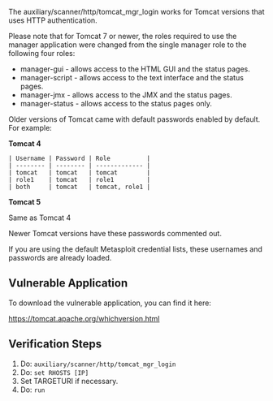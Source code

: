 The auxiliary/scanner/http/tomcat_mgr_login works for Tomcat versions that uses HTTP
authentication.

Please note that for Tomcat 7 or newer, the roles required to use the manager application were
changed from the single manager role to the following four roles:

* manager-gui - allows access to the HTML GUI and the status pages.
* manager-script - allows access to the text interface and the status pages.
* manager-jmx - allows access to the JMX and the status pages.
* manager-status - allows access to the status pages only.

Older versions of Tomcat came with default passwords enabled by default. For example:

**Tomcat 4**

```
| Username | Password | Role          |
| -------- | -------- | ------------- |
| tomcat   | tomcat   | tomcat        |
| role1    | tomcat   | role1         |
| both     | tomcat   | tomcat, role1 |
```

**Tomcat 5**

Same as Tomcat 4

Newer Tomcat versions have these passwords commented out.

If you are using the default Metasploit credential lists, these usernames and passwords are already
loaded.


## Vulnerable Application

To download the vulnerable application, you can find it here:

https://tomcat.apache.org/whichversion.html

## Verification Steps

1. Do: ```auxiliary/scanner/http/tomcat_mgr_login```
2. Do: ```set RHOSTS [IP]```
3. Set TARGETURI if necessary.
4. Do: ```run```
